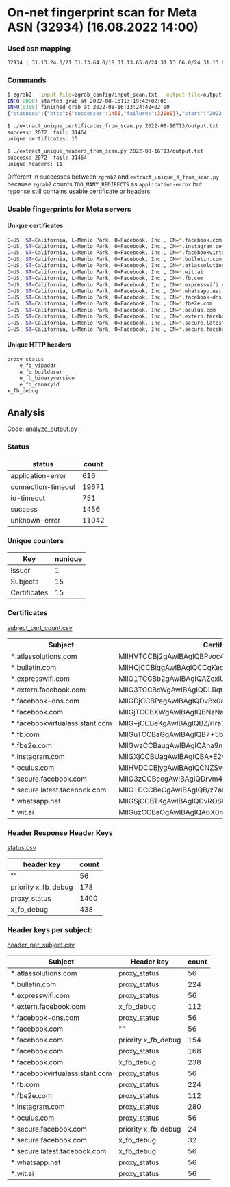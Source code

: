 # On-net fingerprint scan for Meta ASN (32934) (16.08.2022 14:00)

### Used asn mapping

```sh
32934 | 31.13.24.0/21 31.13.64.0/18 31.13.65.0/24 31.13.66.0/24 31.13.67.0/24 31.13.68.0/24 31.13.69.0/24 31.13.70.0/24 31.13.71.0/24 31.13.72.0/24 31.13.73.0/24 31.13.74.0/24 31.13.75.0/24 31.13.76.0/24 31.13.77.0/24 31.13.78.0/24 31.13.80.0/24 31.13.81.0/24 31.13.82.0/24 31.13.83.0/24 31.13.84.0/24 31.13.85.0/24 31.13.86.0/24 31.13.87.0/24 31.13.88.0/24 31.13.89.0/24 31.13.92.0/24 31.13.93.0/24 31.13.94.0/24 31.13.96.0/19
```

### Commands

```sh
$ zgrab2 --input-file=zgrab_config/input_scan.txt --output-file=output.txt multiple -c zgrab_config/scan_config.ini
INFO[0000] started grab at 2022-08-16T13:19:42+02:00
INFO[0300] finished grab at 2022-08-16T13:24:42+02:00
{"statuses":{"http":{"successes":1456,"failures":32080}},"start":"2022-08-16T13:19:42+02:00","end":"2022-08-16T13:24:42+02:00","duration":"5m0.6399389s"}

$ ./extract_unique_certificates_from_scan.py 2022-08-16T13/output.txt
success: 2072  fail: 31464
unique certificates: 15

$ ./extract_unique_headers_from_scan.py 2022-08-16T13/output.txt
success: 2072  fail: 31464
unique headers: 11
```

Different in successes between `zgrab2` and
`extract_unique_X_from_scan.py` because `zgrab2` counts `TOO_MANY_REDIRECTS` as
`application-error` but reponse still contains usable certificate or headers.

### Usable fingerprints for Meta servers

#### Unique certificates

```sh
C=US, ST=California, L=Menlo Park, O=Facebook, Inc., CN=*.facebook.com
C=US, ST=California, L=Menlo Park, O=Facebook, Inc., CN=*.instagram.com
C=US, ST=California, L=Menlo Park, O=Facebook, Inc., CN=*.facebookvirtualassistant.com
C=US, ST=California, L=Menlo Park, O=Facebook, Inc., CN=*.bulletin.com
C=US, ST=California, L=Menlo Park, O=Facebook, Inc., CN=*.atlassolutions.com
C=US, ST=California, L=Menlo Park, O=Facebook, Inc., CN=*.wit.ai
C=US, ST=California, L=Menlo Park, O=Facebook, Inc., CN=*.fb.com
C=US, ST=California, L=Menlo Park, O=Facebook, Inc., CN=*.expresswifi.com
C=US, ST=California, L=Menlo Park, O=Facebook, Inc., CN=*.whatsapp.net
C=US, ST=California, L=Menlo Park, O=Facebook, Inc., CN=*.facebook-dns.com
C=US, ST=California, L=Menlo Park, O=Facebook, Inc., CN=*.fbe2e.com
C=US, ST=California, L=Menlo Park, O=Facebook, Inc., CN=*.oculus.com
C=US, ST=California, L=Menlo Park, O=Facebook, Inc., CN=*.extern.facebook.com
C=US, ST=California, L=Menlo Park, O=Facebook, Inc., CN=*.secure.latest.facebook.com
C=US, ST=California, L=Menlo Park, O=Facebook, Inc., CN=*.secure.facebook.com
```

#### Unique HTTP headers

```sh
proxy_status
    e_fb_vipaddr
    e_fb_builduser
    e_fb_binaryversion
    e_fb_canaryid
x_fb_debug
```

## Analysis

Code: [analyze_output.py](./analysis/analyze_output.py)

### Status

status | count
-|-
application-error  | 616
connection-timeout | 19671
io-timeout         | 751
success            | 1456
unknown-error      | 11042

### Unique counters

Key | nunique
-|-
Issuer      | 1
Subjects     | 15
Certificates | 15

### Certificates

[subject_cert_count.csv](./analysis/subject_cert_count.csv)

Subject | Certificate | Count
-|-|-
*.atlassolutions.com | MIIHVTCCBj2gAwIBAgIQBPvoc4JrZHU862rc0HKrRDANBg... | 56
*.bulletin.com | MIIHQjCCBiqgAwIBAgIQCCqKeqrKGfvIo3oLTDdA8zANBg... | 224
*.expresswifi.com | MIIG1TCCBb2gAwIBAgIQAZexlU5vAldE6q3AdQTgDDANBg... | 56
*.extern.facebook.com | MIIG3TCCBcWgAwIBAgIQDLRqtP+Wm3ZEilrSeE2qrzANBg... | 112
*.facebook-dns.com | MIIGDjCCBPagAwIBAgIQDvBx0auorbqs9S8AnBQhvzANBg... | 56
*.facebook.com | MIIGjTCCBXWgAwIBAgIQBNzNaM3c53MdEir1t3Cg/jANBg... | 56
*.facebookvirtualassistant.com | MIIG+jCCBeKgAwIBAgIQBZ/rIra1c+PmSI0B8Ec6uDANBg... | 56
*.fb.com | MIIGuTCCBaGgAwIBAgIQB7+5byBu4z+OOBQXqifwrTANBg... | 224
*.fbe2e.com | MIIGwzCCBaugAwIBAgIQAha9nCTGZ3J4MjEKEitHQTANBg... | 112
*.instagram.com | MIIGXjCCBUagAwIBAgIQBA+E2vSpH+lYPkpcAZlliDANBg... | 280
*.oculus.com | MIIHVDCCBjygAwIBAgIQCNZSv0Lm7G5xSzuPGlPRWzANBg... | 56
*.secure.facebook.com | MIIG3zCCBcegAwIBAgIQDrvm4frz01MCm1Wt+yMLZjANBg... | 56
*.secure.latest.facebook.com | MIIG+DCCBeCgAwIBAgIQB/z7aM+ad8U/6EC1WPyWxzANBg... | 56
*.whatsapp.net | MIIGSjCCBTKgAwIBAgIQDvROSUKKrAjZVp1kqTETGzANBg... | 56
*.wit.ai | MIIGuzCCBaOgAwIBAgIQA6X0mSXwiMEv5vA1I/hurDANBg... | 56

### Header Response Header Keys

[status.csv](./analysis/status.csv)

header key | count
-|-
""              | 56
priority x_fb_debug | 178
proxy_status | 1400
x_fb_debug | 438

### Header keys per subject:

[header_per_subject.csv](./analysis/header_per_subject.csv)

Subject | Header key | count
-|-|-
*.atlassolutions.com |         proxy_status |   56
*.bulletin.com |         proxy_status |  224
*.expresswifi.com |         proxy_status |   56
*.extern.facebook.com |           x_fb_debug |  112
*.facebook-dns.com |         proxy_status |   56
*.facebook.com |              ""       |   56
*.facebook.com |  priority x_fb_debug |  154
*.facebook.com |         proxy_status |  168
*.facebook.com |           x_fb_debug |  238
*.facebookvirtualassistant.com |         proxy_status |   56
*.fb.com |         proxy_status |  224
*.fbe2e.com |         proxy_status |  112
*.instagram.com |         proxy_status |  280
*.oculus.com |         proxy_status |   56
*.secure.facebook.com |  priority x_fb_debug |   24
*.secure.facebook.com |           x_fb_debug |   32
*.secure.latest.facebook.com |           x_fb_debug |   56
*.whatsapp.net |         proxy_status |   56
*.wit.ai |         proxy_status |   56
